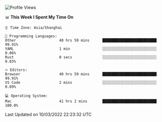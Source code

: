 <!--START_SECTION:waka-->
![Profile Views](http://img.shields.io/badge/Profile%20Views-1-blue)

📊 **This Week I Spent My Time On** 

```text
⌚︎ Time Zone: Asia/Shanghai

💬 Programming Languages: 
Other                    40 hrs 59 mins      █████████████████████████   99.91% 
YAML                     1 min               ░░░░░░░░░░░░░░░░░░░░░░░░░   0.06% 
Rust                     0 secs              ░░░░░░░░░░░░░░░░░░░░░░░░░   0.03%

🔥 Editors: 
Browser                  40 hrs 59 mins      █████████████████████████   99.91% 
VS Code                  2 mins              ░░░░░░░░░░░░░░░░░░░░░░░░░   0.09%

💻 Operating System: 
Mac                      41 hrs 2 mins       █████████████████████████   100.0%

```


 Last Updated on 10/03/2022 22:23:32 UTC
<!--END_SECTION:waka-->
